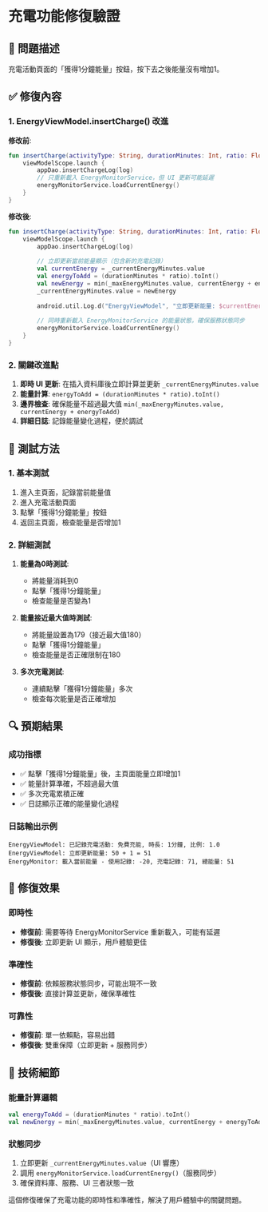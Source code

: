# 充電功能修復驗證

## 🐛 問題描述

充電活動頁面的「獲得1分鐘能量」按鈕，按下去之後能量沒有增加1。

## ✅ 修復內容

### 1. EnergyViewModel.insertCharge() 改進

**修改前**:
```kotlin
fun insertCharge(activityType: String, durationMinutes: Int, ratio: Float) {
    viewModelScope.launch {
        appDao.insertChargeLog(log)
        // 只重新載入 EnergyMonitorService，但 UI 更新可能延遲
        energyMonitorService.loadCurrentEnergy()
    }
}
```

**修改後**:
```kotlin
fun insertCharge(activityType: String, durationMinutes: Int, ratio: Float) {
    viewModelScope.launch {
        appDao.insertChargeLog(log)
        
        // 立即更新當前能量顯示（包含新的充電記錄）
        val currentEnergy = _currentEnergyMinutes.value
        val energyToAdd = (durationMinutes * ratio).toInt()
        val newEnergy = min(_maxEnergyMinutes.value, currentEnergy + energyToAdd)
        _currentEnergyMinutes.value = newEnergy
        
        android.util.Log.d("EnergyViewModel", "立即更新能量: $currentEnergy + $energyToAdd = $newEnergy")
        
        // 同時重新載入 EnergyMonitorService 的能量狀態，確保服務狀態同步
        energyMonitorService.loadCurrentEnergy()
    }
}
```

### 2. 關鍵改進點

1. **即時 UI 更新**: 在插入資料庫後立即計算並更新 `_currentEnergyMinutes.value`
2. **能量計算**: `energyToAdd = (durationMinutes * ratio).toInt()`
3. **邊界檢查**: 確保能量不超過最大值 `min(_maxEnergyMinutes.value, currentEnergy + energyToAdd)`
4. **詳細日誌**: 記錄能量變化過程，便於調試

## 📱 測試方法

### 1. 基本測試
1. 進入主頁面，記錄當前能量值
2. 進入充電活動頁面
3. 點擊「獲得1分鐘能量」按鈕
4. 返回主頁面，檢查能量是否增加1

### 2. 詳細測試
1. **能量為0時測試**:
   - 將能量消耗到0
   - 點擊「獲得1分鐘能量」
   - 檢查能量是否變為1

2. **能量接近最大值時測試**:
   - 將能量設置為179（接近最大值180）
   - 點擊「獲得1分鐘能量」
   - 檢查能量是否正確限制在180

3. **多次充電測試**:
   - 連續點擊「獲得1分鐘能量」多次
   - 檢查每次能量是否正確增加

## 🔍 預期結果

### 成功指標
- ✅ 點擊「獲得1分鐘能量」後，主頁面能量立即增加1
- ✅ 能量計算準確，不超過最大值
- ✅ 多次充電累積正確
- ✅ 日誌顯示正確的能量變化過程

### 日誌輸出示例
```
EnergyViewModel: 已記錄充電活動: 免費充能, 時長: 1分鐘, 比例: 1.0
EnergyViewModel: 立即更新能量: 50 + 1 = 51
EnergyMonitor: 載入當前能量 - 使用記錄: -20, 充電記錄: 71, 總能量: 51
```

## 🎯 修復效果

### 即時性
- **修復前**: 需要等待 EnergyMonitorService 重新載入，可能有延遲
- **修復後**: 立即更新 UI 顯示，用戶體驗更佳

### 準確性
- **修復前**: 依賴服務狀態同步，可能出現不一致
- **修復後**: 直接計算並更新，確保準確性

### 可靠性
- **修復前**: 單一依賴點，容易出錯
- **修復後**: 雙重保障（立即更新 + 服務同步）

## 🚀 技術細節

### 能量計算邏輯
```kotlin
val energyToAdd = (durationMinutes * ratio).toInt()
val newEnergy = min(_maxEnergyMinutes.value, currentEnergy + energyToAdd)
```

### 狀態同步
1. 立即更新 `_currentEnergyMinutes.value`（UI 響應）
2. 調用 `energyMonitorService.loadCurrentEnergy()`（服務同步）
3. 確保資料庫、服務、UI 三者狀態一致

這個修復確保了充電功能的即時性和準確性，解決了用戶體驗中的關鍵問題。
